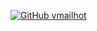 [![GitHub vmailhot](https://img.shields.io/github/followers/vmailhot?label=follow&style=social)](https://github.com/vmailhot)&nbsp;
